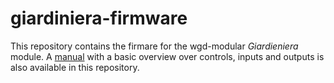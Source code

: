 # giardiniera-firmware

This repository contains the firmare for the wgd-modular _Giardieniera_ module. A [manual](MANUAL.md) with a basic overview over controls, inputs and outputs is also available in this repository.
